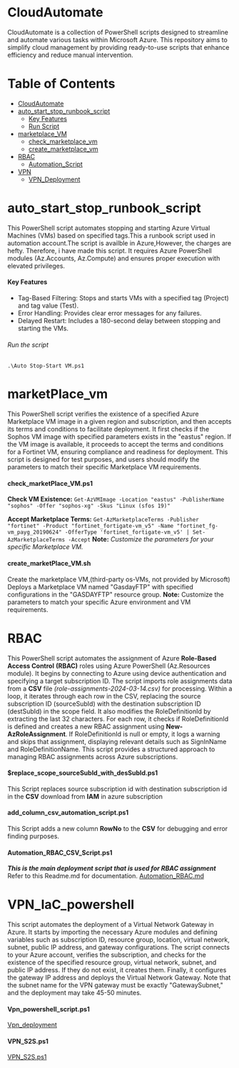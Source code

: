 # CloudAutomate

CloudAutomate is a collection of PowerShell scripts designed to streamline and automate various tasks within Microsoft Azure. This repository aims to simplify cloud management by providing ready-to-use scripts that enhance efficiency and reduce manual intervention.

# Table of Contents

- [CloudAutomate](#cloudautomate)
- [auto_start_stop_runbook_script](#auto_start_stop_runbook_script)
  - [Key Features](#key-features)
  - [Run Script](#run-the-script)
- [marketplace_VM](#marketplace_vm)
  - [check_marketplace_vm](#check_marketplace_vmps1)
  - [create_marketplace_vm](#create_marketplace_vmsh)
- [RBAC](#rbac)
  - [Automation_Script](#automation_rbac_csv_scriptps1)
- [VPN](#vpn_powershell_scriptps1)
  - [VPN_Deployment](#vpn_iac_powershell)

# auto_start_stop_runbook_script

This PowerShell script automates stopping and starting Azure Virtual Machines (VMs) based on specified tags.This a runbook script used in automation account.The script is availble in Azure,However, the charges are hefty. Therefore, i have made this script. It requires Azure PowerShell modules (Az.Accounts, Az.Compute) and ensures proper execution with elevated privileges.

#### Key Features

- Tag-Based Filtering: Stops and starts VMs with a specified tag (Project) and tag value (Test).
- Error Handling: Provides clear error messages for any failures.
- Delayed Restart: Includes a 180-second delay between stopping and starting the VMs.

###### Run the script

`.\Auto Stop-Start VM.ps1`

# marketPlace_vm

This PowerShell script verifies the existence of a specified Azure Marketplace VM image in a given region and subscription, and then accepts its terms and conditions to facilitate deployment. It first checks if the Sophos VM image with specified parameters exists in the "eastus" region. If the VM image is available, it proceeds to accept the terms and conditions for a Fortinet VM, ensuring compliance and readiness for deployment. This script is designed for test purposes, and users should modify the parameters to match their specific Marketplace VM requirements.

#### check_marketPlace_VM.ps1

**Check VM Existence:**
`Get-AzVMImage -Location "eastus" -PublisherName "sophos" -Offer "sophos-xg" -Skus "Linux (sfos 19)"`

**Accept Marketplace Terms:**
`Get-AzMarketplaceTerms -Publisher "fortinet" -Product "fortinet_fortigate-vm_v5" -Name "fortinet_fg-vm_payg_20190624" -OfferType 'fortinet_fortigate-vm_v5' | Set-AzMarketplaceTerms -Accept`
**Note:** _Customize the parameters for your specific Marketplace VM._

#### create_marketPlace_VM.sh

Create the marketplace VM,(third-party os-VMs, not provided by Microsoft)
Deploys a Marketplace VM named "GasdayFTP" with specified configurations in the "GASDAYFTP" resource group.
**Note:** Customize the parameters to match your specific Azure environment and VM requirements.

# RBAC

This PowerShell script automates the assignment of Azure **Role-Based Access Control** **(RBAC)** roles using Azure PowerShell (Az.Resources module). It begins by connecting to Azure using device authentication and specifying a target subscription ID. The script imports role assignments data from a **CSV** file _(role-assignments-2024-03-14.csv)_ for processing. Within a loop, it iterates through each row in the CSV, replacing the source subscription ID (sourceSubId) with the destination subscription ID (destSubId) in the scope field. It also modifies the RoleDefinitionId by extracting the last 32 characters. For each row, it checks if RoleDefinitionId is defined and creates a new RBAC assignment using **New-AzRoleAssignment**. If RoleDefinitionId is null or empty, it logs a warning and skips that assignment, displaying relevant details such as SignInName and RoleDefinitionName. This script provides a structured approach to managing RBAC assignments across Azure subscriptions.

#### $replace_scope_sourceSubId_with_desSubId.ps1

This Script replaces source subscription id with destination subscription id in the **CSV** download from **IAM** in azure subscription

#### add_column_csv_automation_script.ps1

This Script adds a new column **RowNo** to the **CSV** for debugging and error finding purposes.

#### Automation_RBAC_CSV_Script.ps1

**_This is the main deployment script that is used for RBAC assignment_**
Refer to this Readme.md for documentation.
[Automation_RBAC.md](./Rbac/Automation_RBAC.md)

# VPN_IaC_powershell

This script automates the deployment of a Virtual Network Gateway in Azure. It starts by importing the necessary Azure modules and defining variables such as subscription ID, resource group, location, virtual network, subnet, public IP address, and gateway configurations. The script connects to your Azure account, verifies the subscription, and checks for the existence of the specified resource group, virtual network, subnet, and public IP address. If they do not exist, it creates them. Finally, it configures the gateway IP address and deploys the Virtual Network Gateway. Note that the subnet name for the VPN gateway must be exactly "GatewaySubnet," and the deployment may take 45-50 minutes.

#### Vpn_powershell_script.ps1

[Vpn_deployment](./VPN_IaC_powershell/Vpn_powershell_script.ps1)

#### VPN_S2S.ps1

[VPN_S2S.ps1](./VPN_IaC_powershell/VPN_S2S.ps1)
